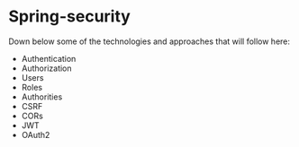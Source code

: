 # Spring-security
Down below some of the technologies and approaches that will follow here:

* Authentication
* Authorization
* Users
* Roles
* Authorities
* CSRF
* CORs
* JWT
* OAuth2
